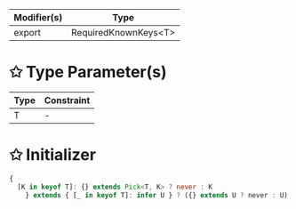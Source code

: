 | Modifier(s)                            | Type                     |
|----------------------------------------|--------------------------|
| export | RequiredKnownKeys&lt;T&gt; |

# &#10025; Type Parameter(s)

| Type | Constraint |
| ---- | ---------- |
| T    | -          |

# &#10025; Initializer

```ts
{
  [K in keyof T]: {} extends Pick<T, K> ? never : K
    } extends { [_ in keyof T]: infer U } ? ({} extends U ? never : U) : never
```